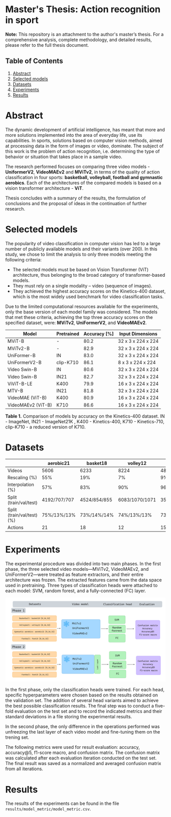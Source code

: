 # Master's Thesis: **Action recognition in sport**

**Note:** This repository is an attachment to the author's master’s thesis. For a comprehensive analysis, complete methodology, and detailed results, please refer to the full thesis document.

## Table of Contents

1. [Abstract](#abstract)
2. [Selected models](#selected-models)
3. [Datasets](#datasets)
4. [Experiments](#experiments)
5. [Results](#results)

# Abstract

The dynamic development of artificial intelligence, has meant that more and more solutions implemented into the area of everyday life, use its capabilities. In sports, solutions based on computer vision methods, aimed at processing data in the form of images or video, dominate. The subject of this work is the problem of action recognition, i.e. determining the type of behavior or situation that takes place in a sample video. 

The research performed focuses on comparing three video models - **UniformerV2**, **VideoMAEv2** and **MViTv2**, in terms of the quality of action classification in four sports: **basketball, volleyball, football and gymnastic aerobics**. Each of the architectures of the compared models is based on a vision transformer architecture - **ViT**. 

Thesis concludes with a summary of the results, the formulation of conclusions and the proposal of ideas in the continuation of further research.

# Selected models

The popularity of video classification in computer vision has led to a large number of publicly available models and their variants (over 200). In this study, we chose to limit the analysis to only three models meeting the following criteria:

* The selected models must be based on Vision Transformer (ViT) architecture, thus belonging to the broad category of transformer-based models.
* They must rely on a single modality – video (sequence of images).
* They achieved the highest accuracy scores on the Kinetics-400 dataset, which is the most widely used benchmark for video classification tasks.

Due to the limited computational resources available for the experiments, only the base version of each model family was considered. The models that met these criteria, achieving the top three accuracy scores on the specified dataset, were: **MViTv2**, **UniFormerV2**, and **VideoMAEv2**.

| Model                 | Pretrained | Accuracy [%] | Input Dimensions       |
|-----------------------|------------|--------------|------------------------|
| MViT-B          | -          | 80.2         | 32 x 3 x 224 x 224     |
| MViTv2-B         | -          | 82.9         | 32 x 3 x 224 x 224     |
| UniFormer-B      | IN         | 83.0         | 32 x 3 x 224 x 224     |
| UniFormerV2-B   | clip-K710  | 86.1         | 8 x 3 x 224 x 224      |
| Video Swin-B     | IN         | 80.6         | 32 x 3 x 224 x 224     |
| Video Swin-B          | IN21       | 82.7         | 32 x 3 x 224 x 224     |
| ViViT-B-LE       | K400       | 79.9         | 16 x 3 x 224 x 224     |
| MTV-B            | IN21       | 81.8         | 32 x 3 x 224 x 224     |
| VideoMAE (ViT-B)| K400       | 80.9         | 16 x 3 x 224 x 224     |
| VideoMAEv2 (ViT-B)| K710     | 86.6         | 16 x 3 x 224 x 224     |

**Table 1.** Comparison of models by accuracy on the Kinetics-400 dataset. IN - ImageNet, IN21 - ImageNet21K , K400 - Kinetics-400, K710 - Kinetics-710, clip-K710 - a reduced version of K710.

# Datasets

|                      | aerobic21 | basket18 | volley12 | foot15 |
|----------------------------|-----------|--------|----------|---------|
| Videos                     | 5606      | 6233   | 8224     | 4837    |
| Rescaling (%)              | 55%       | 19%    | 7%       | 9%      |
| Interpolation (%)          | 57%       | 83%    | 90%      | 96%     |
| Split (train/val/test)     | 4192/707/707      | 4524/854/855   | 6083/1070/1071     | 3546/645/646    |
| Split (train/val/test)  (%) | 75%/13%/13%      | 73%/14%/14%    | 74%/13%/13%      | 73%/13%/13%     ||
| Actions          | 21        | 18     | 12       | 15      |


# Experiments

The experimental procedure was divided into two main phases. In the first phase, the three selected video models—MViTv2, VideoMAEv2, and UniFormerV2—were treated as feature extractors, and their entire architecture was frozen. The extracted features came from the data space used in pretraining. Three types of classification heads were attached to each model: SVM, random forest, and a fully-connected (FC) layer.

![screenshot](img/img1.png)

In the first phase, only the classification heads were trained. For each head, specific hyperparameters were chosen based on the results obtained on the validation set. The addition of several head variants aimed to achieve the best possible classification results. The final step was to conduct a five-fold evaluation on the test set and to record the indicated metrics and their standard deviations in a file storing the experimental results.

In the second phase, the only difference in the operations performed was unfreezing the last layer of each video model and fine-tuning them on the trening set. 

The following metrics were used for result evaluation: accuracy, accuracy@5, f1-score macro, and confusion matrix. The confusion matrix was calculated after each evaluation iteration conducted on the test set. The final result was saved as a normalized and averaged confusion matrix from all iterations.

# Results

The results of the experiments can be found in the file `results/model_metric/model_metric.csv`.
